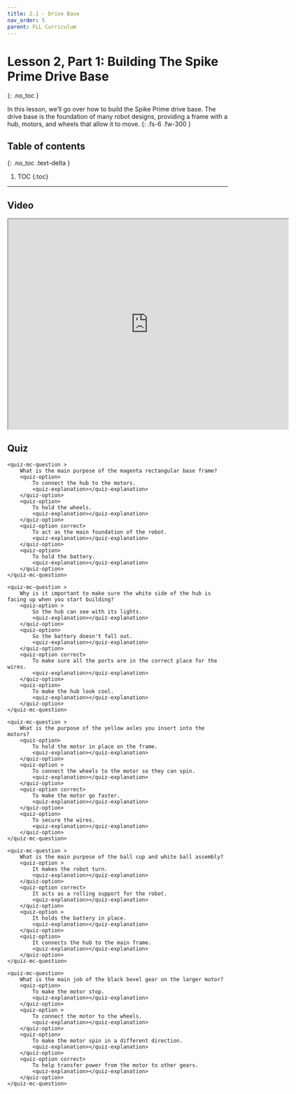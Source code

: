```yaml
---
title: 2.1 - Drive Base
nav_order: 5
parent: FLL Curriculum
---
```


# Lesson 2, Part 1: Building The Spike Prime Drive Base
{: .no_toc }

In this lesson, we’ll go over how to build the Spike Prime drive base. The drive base is the foundation of many robot designs, providing a frame with a hub, motors, and wheels that allow it to move.
{: .fs-6 .fw-300 }

## Table of contents
{: .no_toc .text-delta }

1. TOC 
{:toc}

---

## Video
<iframe src="https://drive.google.com/file/d/1odpXyKRCSONqgMDECms7cvidDLJ8YYFj/preview" width="640" height="480" allow="autoplay"></iframe>

## Quiz
<content-quiz>

    <quiz-mc-question >
        What is the main purpose of the magenta rectangular base frame?
        <quiz-option>
            To connect the hub to the motors.
            <quiz-explanation></quiz-explanation>
        </quiz-option>
        <quiz-option>
            To hold the wheels.
            <quiz-explanation></quiz-explanation>
        </quiz-option>
        <quiz-option correct>
            To act as the main foundation of the robot.
            <quiz-explanation></quiz-explanation>
        </quiz-option>
        <quiz-option>
            To hold the battery.
            <quiz-explanation></quiz-explanation>
        </quiz-option>
    </quiz-mc-question>

    <quiz-mc-question >
        Why is it important to make sure the white side of the hub is facing up when you start building?
        <quiz-option >
            So the hub can see with its lights.
            <quiz-explanation></quiz-explanation>
        </quiz-option>
        <quiz-option>
            So the battery doesn't fall out.
            <quiz-explanation></quiz-explanation>
        </quiz-option>
        <quiz-option correct>
            To make sure all the ports are in the correct place for the wires.
            <quiz-explanation></quiz-explanation>
        </quiz-option>
        <quiz-option>
            To make the hub look cool.
            <quiz-explanation></quiz-explanation>
        </quiz-option>
    </quiz-mc-question>

    <quiz-mc-question >
        What is the purpose of the yellow axles you insert into the motors?
        <quiz-option>
            To hold the motor in place on the frame.
            <quiz-explanation></quiz-explanation>
        </quiz-option>
        <quiz-option >
            To connect the wheels to the motor so they can spin.
            <quiz-explanation></quiz-explanation>
        </quiz-option>
        <quiz-option correct>
            To make the motor go faster.
            <quiz-explanation></quiz-explanation>
        </quiz-option>
        <quiz-option>
            To secure the wires.
            <quiz-explanation></quiz-explanation>
        </quiz-option>
    </quiz-mc-question>

    <quiz-mc-question >
        What is the main purpose of the ball cup and white ball assembly?
        <quiz-option >
            It makes the robot turn.
            <quiz-explanation></quiz-explanation>
        </quiz-option>
        <quiz-option correct> 
            It acts as a rolling support for the robot.
            <quiz-explanation></quiz-explanation>
        </quiz-option>
        <quiz-option >
            It holds the battery in place.
            <quiz-explanation></quiz-explanation>
        </quiz-option>
        <quiz-option>
            It connects the hub to the main frame.
            <quiz-explanation></quiz-explanation>
        </quiz-option>
    </quiz-mc-question>

    <quiz-mc-question>
        What is the main job of the black bevel gear on the larger motor?
        <quiz-option>
            To make the motor stop.
            <quiz-explanation></quiz-explanation>
        </quiz-option>
        <quiz-option >
            To connect the motor to the wheels.
            <quiz-explanation></quiz-explanation>
        </quiz-option>
        <quiz-option>
            To make the motor spin in a different direction.
            <quiz-explanation></quiz-explanation>
        </quiz-option>
        <quiz-option correct>
            To help transfer power from the motor to other gears.
            <quiz-explanation></quiz-explanation>
        </quiz-option>
    </quiz-mc-question>
</content-quiz>